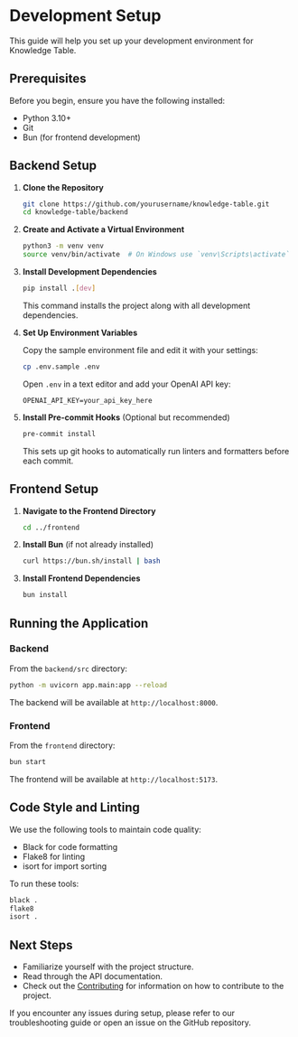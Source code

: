 # Development Setup

This guide will help you set up your development environment for Knowledge Table.

## Prerequisites

Before you begin, ensure you have the following installed:

- Python 3.10+
- Git
- Bun (for frontend development)

## Backend Setup

1. **Clone the Repository**

   ```sh
   git clone https://github.com/yourusername/knowledge-table.git
   cd knowledge-table/backend
   ```

2. **Create and Activate a Virtual Environment**

   ```sh
   python3 -m venv venv
   source venv/bin/activate  # On Windows use `venv\Scripts\activate`
   ```

3. **Install Development Dependencies**

   ```sh
   pip install .[dev]
   ```

   This command installs the project along with all development dependencies.

4. **Set Up Environment Variables**

   Copy the sample environment file and edit it with your settings:

   ```sh
   cp .env.sample .env
   ```

   Open `.env` in a text editor and add your OpenAI API key:

   ```
   OPENAI_API_KEY=your_api_key_here
   ```

5. **Install Pre-commit Hooks** (Optional but recommended)

   ```sh
   pre-commit install
   ```

   This sets up git hooks to automatically run linters and formatters before each commit.

## Frontend Setup

1. **Navigate to the Frontend Directory**

   ```sh
   cd ../frontend
   ```

2. **Install Bun** (if not already installed)

   ```sh
   curl https://bun.sh/install | bash
   ```

3. **Install Frontend Dependencies**

   ```sh
   bun install
   ```

## Running the Application

### Backend

From the `backend/src` directory:

```sh
python -m uvicorn app.main:app --reload
```

The backend will be available at `http://localhost:8000`.

### Frontend

From the `frontend` directory:

```sh
bun start
```

The frontend will be available at `http://localhost:5173`.

## Code Style and Linting

We use the following tools to maintain code quality:

- Black for code formatting
- Flake8 for linting
- isort for import sorting

To run these tools:

```sh
black .
flake8
isort .
```

## Next Steps

- Familiarize yourself with the project structure.
- Read through the API documentation.
- Check out the [Contributing](../CONTRIBUTING.md) for information on how to contribute to the project.

If you encounter any issues during setup, please refer to our troubleshooting guide or open an issue on the GitHub repository.